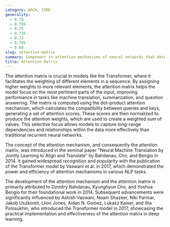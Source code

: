 ```yaml
---
category: ARCH, CORE
generality:
  - 0.78
  - 0.765
  - 0.75
  - 0.735
  - 0.72
  - 0.705
  - 0.69
slug: attention-matrix
summary: Component in attention mechanisms of neural networks that determines the importance of each element in a sequence relative to others, allowing the model to focus on relevant parts of the input when generating outputs.
title: Attention Matrix
---
```


The attention matrix is crucial in models like the Transformer, where it facilitates the weighting of different elements in a sequence. By assigning higher weights to more relevant elements, the attention matrix helps the model focus on the most pertinent parts of the input, improving performance in tasks like machine translation, summarization, and question answering. The matrix is computed using the dot-product attention mechanism, which calculates the compatibility between queries and keys, generating a set of attention scores. These scores are then normalized to produce the attention weights, which are used to create a weighted sum of values. This selective focus allows models to capture long-range dependencies and relationships within the data more effectively than traditional recurrent neural networks.

The concept of the attention mechanism, and consequently the attention matrix, was introduced in the seminal paper "Neural Machine Translation by Jointly Learning to Align and Translate" by Bahdanau, Cho, and Bengio in 2014. It gained widespread recognition and popularity with the publication of the Transformer model by Vaswani et al. in 2017, which demonstrated the power and efficiency of attention mechanisms in various NLP tasks.

The development of the attention mechanism and the attention matrix is primarily attributed to Dzmitry Bahdanau, Kyunghyun Cho, and Yoshua Bengio for their foundational work in 2014. Subsequent advancements were significantly influenced by Ashish Vaswani, Noam Shazeer, Niki Parmar, Jakob Uszkoreit, Llion Jones, Aidan N. Gomez, Lukasz Kaiser, and Illia Polosukhin, who introduced the Transformer model in 2017, showcasing the practical implementation and effectiveness of the attention matrix in deep learning.
